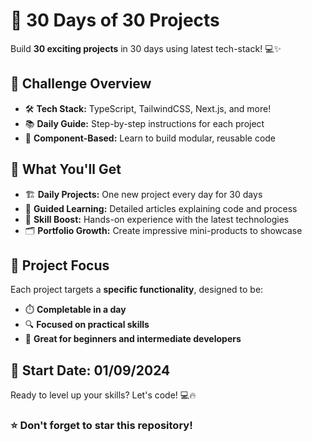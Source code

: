 # 🚀 30 Days of 30 Projects

Build **30 exciting projects** in 30 days using latest tech-stack! 💻✨

## 🎯 Challenge Overview

- 🛠️ **Tech Stack:** TypeScript, TailwindCSS, Next.js, and more!
- 📚 **Daily Guide:** Step-by-step instructions for each project
- 🧩 **Component-Based:** Learn to build modular, reusable code

## 🌟 What You'll Get

- 🏗️ **Daily Projects:** One new project every day for 30 days
- 📝 **Guided Learning:** Detailed articles explaining code and process
- 💪 **Skill Boost:** Hands-on experience with the latest technologies
- 🗂️ **Portfolio Growth:** Create impressive mini-products to showcase

## 🎨 Project Focus

Each project targets a **specific functionality**, designed to be:

- ⏱️ **Completable in a day**
- 🔍 **Focused on practical skills**
- 🚀 **Great for beginners and intermediate developers**

## 📅 Start Date: 01/09/2024

Ready to level up your skills? Let's code! 💻🔥

### ⭐ Don't forget to star this repository!